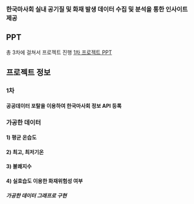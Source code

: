 ### 한국마사회 실내 공기질 및 화재 발생 데이터 수집 및 분석을 통한 인사이트 제공
## PPT
총 3차에 걸쳐서 프로젝트 진행
[1차 프로젝트 PPT](https://www.canva.com/design/DAGB42fvvaM/rDsv2_QVZM5FUH3WrQg3hg/view?utm_content=DAGB42fvvaM&utm_campaign=designshare&utm_medium=link&utm_source=editor)
## 프로젝트 정보
### 1차
#### 공공데이터 포탈을 이용하여 한국마사회 정보 API 등록
### 가공한 데이터
#### 1) 평균 온습도 
#### 2) 최고, 최저기온 
#### 3) 불쾌지수
#### 4) 실효습도 이용한 화재위험성 여부 

##### 가공한 데이터 그래프로 구현



